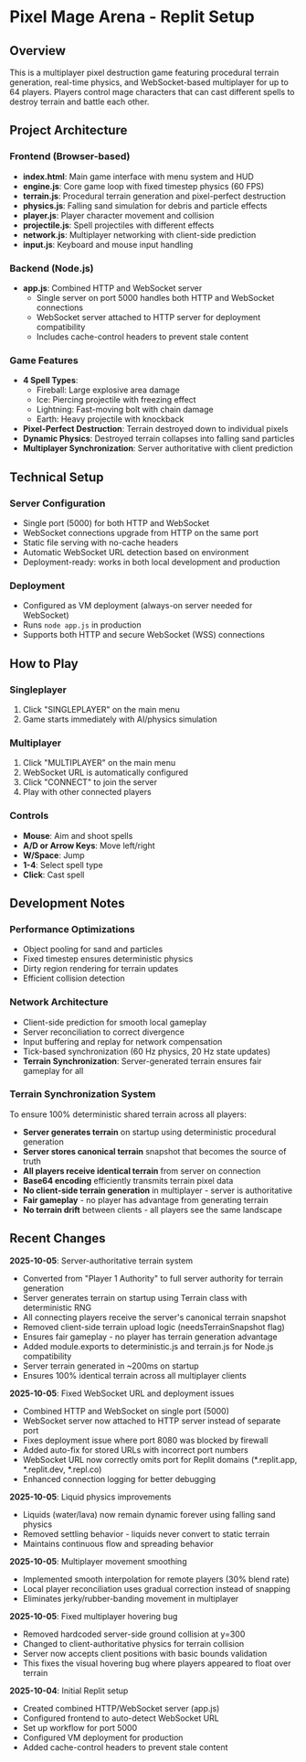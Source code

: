 # Pixel Mage Arena - Replit Setup

## Overview

This is a multiplayer pixel destruction game featuring procedural terrain generation, real-time physics, and WebSocket-based multiplayer for up to 64 players. Players control mage characters that can cast different spells to destroy terrain and battle each other.

## Project Architecture

### Frontend (Browser-based)
- **index.html**: Main game interface with menu system and HUD
- **engine.js**: Core game loop with fixed timestep physics (60 FPS)
- **terrain.js**: Procedural terrain generation and pixel-perfect destruction
- **physics.js**: Falling sand simulation for debris and particle effects
- **player.js**: Player character movement and collision
- **projectile.js**: Spell projectiles with different effects
- **network.js**: Multiplayer networking with client-side prediction
- **input.js**: Keyboard and mouse input handling

### Backend (Node.js)
- **app.js**: Combined HTTP and WebSocket server
  - Single server on port 5000 handles both HTTP and WebSocket connections
  - WebSocket server attached to HTTP server for deployment compatibility
  - Includes cache-control headers to prevent stale content

### Game Features
- **4 Spell Types**:
  - Fireball: Large explosive area damage
  - Ice: Piercing projectile with freezing effect
  - Lightning: Fast-moving bolt with chain damage
  - Earth: Heavy projectile with knockback
- **Pixel-Perfect Destruction**: Terrain destroyed down to individual pixels
- **Dynamic Physics**: Destroyed terrain collapses into falling sand particles
- **Multiplayer Synchronization**: Server authoritative with client prediction

## Technical Setup

### Server Configuration
- Single port (5000) for both HTTP and WebSocket
- WebSocket connections upgrade from HTTP on the same port
- Static file serving with no-cache headers
- Automatic WebSocket URL detection based on environment
- Deployment-ready: works in both local development and production

### Deployment
- Configured as VM deployment (always-on server needed for WebSocket)
- Runs `node app.js` in production
- Supports both HTTP and secure WebSocket (WSS) connections

## How to Play

### Singleplayer
1. Click "SINGLEPLAYER" on the main menu
2. Game starts immediately with AI/physics simulation

### Multiplayer
1. Click "MULTIPLAYER" on the main menu
2. WebSocket URL is automatically configured
3. Click "CONNECT" to join the server
4. Play with other connected players

### Controls
- **Mouse**: Aim and shoot spells
- **A/D or Arrow Keys**: Move left/right
- **W/Space**: Jump
- **1-4**: Select spell type
- **Click**: Cast spell

## Development Notes

### Performance Optimizations
- Object pooling for sand and particles
- Fixed timestep ensures deterministic physics
- Dirty region rendering for terrain updates
- Efficient collision detection

### Network Architecture
- Client-side prediction for smooth local gameplay
- Server reconciliation to correct divergence
- Input buffering and replay for network compensation
- Tick-based synchronization (60 Hz physics, 20 Hz state updates)
- **Terrain Synchronization**: Server-generated terrain ensures fair gameplay for all

### Terrain Synchronization System
To ensure 100% deterministic shared terrain across all players:
- **Server generates terrain** on startup using deterministic procedural generation
- **Server stores canonical terrain** snapshot that becomes the source of truth
- **All players receive identical terrain** from server on connection
- **Base64 encoding** efficiently transmits terrain pixel data
- **No client-side terrain generation** in multiplayer - server is authoritative
- **Fair gameplay** - no player has advantage from generating terrain
- **No terrain drift** between clients - all players see the same landscape

## Recent Changes

**2025-10-05**: Server-authoritative terrain system
- Converted from "Player 1 Authority" to full server authority for terrain generation
- Server generates terrain on startup using Terrain class with deterministic RNG
- All connecting players receive the server's canonical terrain snapshot
- Removed client-side terrain upload logic (needsTerrainSnapshot flag)
- Ensures fair gameplay - no player has terrain generation advantage
- Added module.exports to deterministic.js and terrain.js for Node.js compatibility
- Server terrain generated in ~200ms on startup
- Ensures 100% identical terrain across all multiplayer clients

**2025-10-05**: Fixed WebSocket URL and deployment issues
- Combined HTTP and WebSocket on single port (5000)
- WebSocket server now attached to HTTP server instead of separate port
- Fixes deployment issue where port 8080 was blocked by firewall
- Added auto-fix for stored URLs with incorrect port numbers
- WebSocket URL now correctly omits port for Replit domains (*.replit.app, *.replit.dev, *.repl.co)
- Enhanced connection logging for better debugging

**2025-10-05**: Liquid physics improvements
- Liquids (water/lava) now remain dynamic forever using falling sand physics
- Removed settling behavior - liquids never convert to static terrain
- Maintains continuous flow and spreading behavior

**2025-10-05**: Multiplayer movement smoothing
- Implemented smooth interpolation for remote players (30% blend rate)
- Local player reconciliation uses gradual correction instead of snapping
- Eliminates jerky/rubber-banding movement in multiplayer

**2025-10-05**: Fixed multiplayer hovering bug
- Removed hardcoded server-side ground collision at y=300
- Changed to client-authoritative physics for terrain collision  
- Server now accepts client positions with basic bounds validation
- This fixes the visual hovering bug where players appeared to float over terrain

**2025-10-04**: Initial Replit setup
- Created combined HTTP/WebSocket server (app.js)
- Configured frontend to auto-detect WebSocket URL
- Set up workflow for port 5000
- Configured VM deployment for production
- Added cache-control headers to prevent stale content
